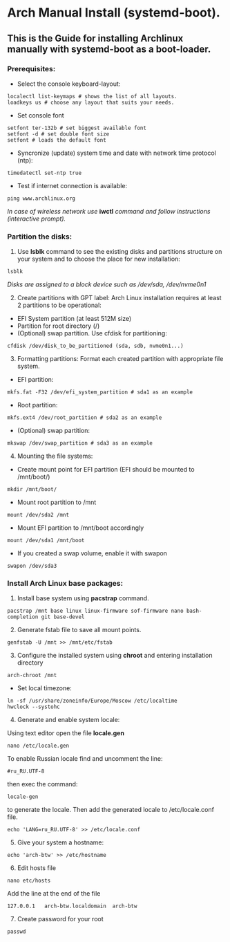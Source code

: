 # Arch Manual Install (systemd-boot).

## This is the Guide for installing Archlinux manually with systemd-boot as a boot-loader.
### Prerequisites:
* Select the console keyboard-layout:
```
localectl list-keymaps # shows the list of all layouts.
loadkeys us # choose any layout that suits your needs.
```
* Set console font
```
setfont ter-132b # set biggest available font
setfont -d # set double font size
setfont # loads the default font
```
* Syncronize (update) system time and date with network time protocol (ntp):
```
timedatectl set-ntp true
```

* Test if internet connection is available:
```
ping www.archlinux.org
```
*In case of wireless network use* **iwctl** *command and follow instructions (interactive prompt).*

### Partition the disks:
1. Use **lsblk** command to see the existing disks and partitions structure on your system and to choose the place for new installation:
```
lsblk
```
*Disks are assigned to a block device such as /dev/sda, /dev/nvme0n1*

2. Create partitions with GPT label:
Arch Linux installation requires at least 2 partitions to be operational:
- EFI System partition (at least 512M size)
- Partition for root directory (/)
- (Optional) swap partition.
Use cfdisk for partitioning:
```
cfdisk /dev/disk_to_be_partitioned (sda, sdb, nvme0n1...)
```
3. Formatting partitions:
Format each created partition with appropriate file system.
- EFI partition: 
```
mkfs.fat -F32 /dev/efi_system_partition # sda1 as an example
```
- Root partition: 
```
mkfs.ext4 /dev/root_partition # sda2 as an example
```
- (Optional) swap partition: 
```
mkswap /dev/swap_partition # sda3 as an example
```

4. Mounting the file systems:
- Create mount point for EFI partition (EFI should be mounted to /mnt/boot/)
```
mkdir /mnt/boot/
```
- Mount root partition to /mnt
```
mount /dev/sda2 /mnt
```
- Mount EFI partition to /mnt/boot accordingly
```
mount /dev/sda1 /mnt/boot
```
- If you created a swap volume, enable it with swapon
```
swapon /dev/sda3
```

### Install Arch Linux base packages:
1. Install base system using **pacstrap** command.
```
pacstrap /mnt base linux linux-firmware sof-firmware nano bash-completion git base-devel
```
2. Generate fstab file to save all mount points.
```
genfstab -U /mnt >> /mnt/etc/fstab
```
3. Configure the installed system using **chroot** and entering installation directory
```
arch-chroot /mnt
```
- Set local timezone:
```
ln -sf /usr/share/zoneinfo/Europe/Moscow /etc/localtime
hwclock --systohc
```
4. Generate and enable system locale:
  
Using text editor open the file **locale.gen**
```
nano /etc/locale.gen
```
To enable Russian locale find and uncomment the line:
```
#ru_RU.UTF-8
```
then exec the command:
```
locale-gen
```
to generate the locale.
Then add the generated locale to /etc/locale.conf file.
```
echo 'LANG=ru_RU.UTF-8' >> /etc/locale.conf
```
5. Give your system a hostname:
```
echo 'arch-btw' >> /etc/hostname
```
6. Edit hosts file
```
nano etc/hosts
```
Add the line at the end of the file
```
127.0.0.1   arch-btw.localdomain  arch-btw
```
7. Create password for your root
```
passwd
```












